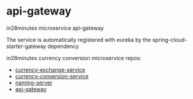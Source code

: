 # api-gateway
in28minutes microservice api-gateway

The service is automatically registered with eureka by the spring-cloud-starter-gateway dependency

in28minutes currency conversion microservice repos:
- [currency-exchange-service](https://github.com/lukewaldron87/currency-exchange-service)
- [currency-conversion-service](https://github.com/lukewaldron87/currency-conversion-service)
- [naming-server](https://github.com/lukewaldron87/naming-server)
- [api-gateway](https://github.com/lukewaldron87/api-gateway)
